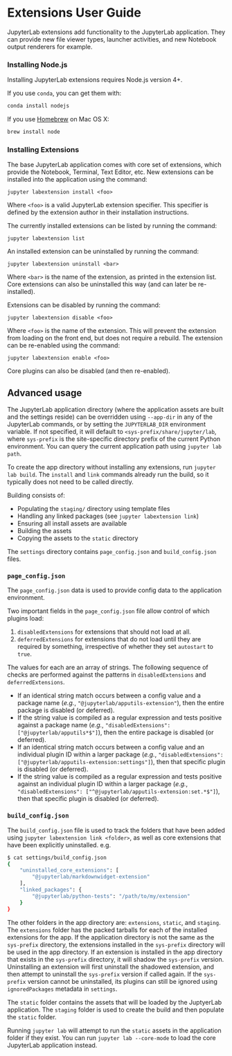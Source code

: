 # Extensions User Guide

JupyterLab extensions add functionality to the JupyterLab application.
They can provide new file viewer types, launcher activities, and new Notebook
output renderers for example.

### Installing Node.js

Installing JupyterLab extensions requires Node.js version 4+.

If you use ``conda``, you can get them with:

```bash
conda install nodejs
```

If you use [Homebrew](http://brew.sh/) on Mac OS X:

```bash
brew install node
```

### Installing Extensions

The base JupyterLab application comes with core set of extensions, which
provide the Notebook, Terminal, Text Editor, etc.  New extensions can be
installed into the application using the command:

```
jupyter labextension install <foo>
```

Where `<foo>` is a valid JupyterLab extension specifier.  This specifier
is defined by the extension author in their installation instructions.

The currently installed extensions can be listed by running the command:

```
jupyter labextension list
```

An installed extension can be uninstalled by running the command:

```
jupyter labextension uninstall <bar>
```

Where `<bar>` is the name of the extension, as printed in the extension
list.  Core extensions can also be uninstalled this way (and can later be
re-installed).

Extensions can be disabled by running the command:

```
jupyter labextension disable <foo>
```

Where `<foo>` is the name of the extension.  This will prevent the
extension from loading on the front end, but does not require a rebuild.
The extension can be re-enabled using the command:

```
jupyter labextension enable <foo>
```

Core plugins can also be disabled (and then re-enabled).


## Advanced usage

The JupyterLab application directory (where the application assets are
built and the settings reside) can be overridden using `--app-dir` in
any of the JupyterLab commands, or by setting the `JUPYTERLAB_DIR` environment
variable.  If not specified, it will default to
`<sys-prefix/share/jupyter/lab`, where `sys-prefix` is the
site-specific directory prefix of the current Python environment.  You can
query the current application path using `jupyter lab path`.

To create the app directory without installing any extensions, run `jupyter lab build`.
The `install` and `link` commands already run the build, so it typically
does not need to be called directly.

Building consists of:

- Populating the `staging/` directory using template files
- Handling any linked packages (see `jupyter labextension link`)
- Ensuring all install assets are available
- Building the assets
- Copying the assets to the `static` directory

The `settings` directory contains `page_config.json` and `build_config.json`
files.

### `page_config.json`

The `page_config.json` data is used to provide config data to the application
environment.

Two important fields in the `page_config.json` file allow control of which plugins load:

1. `disabledExtensions` for extensions that should not load at all.
2. `deferredExtensions` for extensions that do not load until they are required
by something, irrespective of whether they set `autostart` to `true`.

The values for each are an array of strings. The following sequence of checks are performed against the patterns in `disabledExtensions` and `deferredExtensions`.

* If an identical string match occurs between a config value and a package name (*e.g.*, `"@jupyterlab/apputils-extension"`), then the entire package is disabled (or deferred).
* If the string value is compiled as a regular expression and tests positive against a package name (*e.g.*, `"disabledExtensions": ["@jupyterlab/apputils*$"]`), then the entire package is disabled (or deferred).
* If an identical string match occurs between a config value and an individual plugin ID within a larger package (*e.g.*, `"disabledExtensions": ["@jupyterlab/apputils-extension:settings"]`), then that specific plugin is disabled (or deferred).
* If the string value is compiled as a regular expression and tests positive against an individual plugin ID within a larger package (*e.g.*, `"disabledExtensions": ["^@jupyterlab/apputils-extension:set.*$"]`), then that specific plugin is disabled (or deferred).

### `build_config.json`

The `build_config.json` file is used to track the folders that have been
added using `jupyter labextension link <folder>`, as well as core extensions
that have been explicitly uninstalled.  e.g.

```bash
$ cat settings/build_config.json
{
    "uninstalled_core_extensions": [
        "@jupyterlab/markdownwidget-extension"
    ],
    "linked_packages": {
        "@jupyterlab/python-tests": "/path/to/my/extension"
    }
}
```

The other folders in the app directory are: `extensions`, `static`, and
`staging`.  The `extensions` folder has the packed tarballs for each of the
installed extensions for the app.  If the application directory is not the same
as the `sys-prefix` directory, the extensions installed in the `sys-prefix`
directory will be used in the app directory.  If an extension is installed in
the app directory that exists in the `sys-prefix` directory, it will shadow
the `sys-prefix` version.  Uninstalling an extension will first uninstall the
shadowed extension, and then attempt to uninstall the `sys-prefix` version
if called again.  If the `sys-prefix` version cannot be uninstalled, its
plugins can still be ignored using `ignoredPackages` metadata in `settings`.

The `static` folder contains the assets that will be loaded by the JuptyerLab
application.  The `staging` folder is used to create the build and then
populate the `static` folder.

Running `jupyter lab` will attempt to run the `static` assets in the
application folder if they exist.  You can run `jupyter lab --core-mode`
to load the core JupyterLab application instead.
